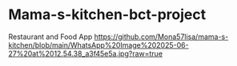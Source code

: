 # Mama-s-kitchen-bct-project
Restaurant and Food App
https://github.com/Mona57lisa/mama-s-kitchen/blob/main/WhatsApp%20Image%202025-06-27%20at%2012.54.38_a3f45e5a.jpg?raw=true
